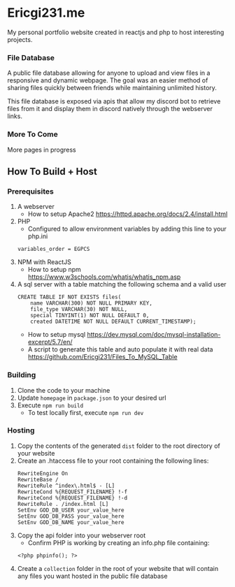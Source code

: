 # Ericgi231.me
My personal portfolio website created in reactjs and php to host interesting projects.

### File Database
A public file database allowing for anyone to upload and view files in a responsive and dynamic webpage. The goal was an easier method of sharing files quickly between friends while maintaining unlimited history. 

This file database is exposed via apis that allow my discord bot to retrieve files from it and display them in discord natively through the webserver links.

### More To Come
More pages in progress

## How To Build + Host

### Prerequisites 
1. A webserver
    - How to setup Apache2 https://httpd.apache.org/docs/2.4/install.html
1. PHP
    - Configured to allow environment variables by adding this line to your php.ini
    ```
    variables_order = EGPCS
    ```
1. NPM with ReactJS
    - How to setup npm  https://www.w3schools.com/whatis/whatis_npm.asp
1. A sql server with a table matching the following schema and a valid user
    ```
    CREATE TABLE IF NOT EXISTS files(  
        name VARCHAR(300) NOT NULL PRIMARY KEY,
        file_type VARCHAR(30) NOT NULL,
        special TINYINT(1) NOT NULL DEFAULT 0,
        created DATETIME NOT NULL DEFAULT CURRENT_TIMESTAMP);
    ```
    - How to setup mysql https://dev.mysql.com/doc/mysql-installation-excerpt/5.7/en/
    - A script to generate this table and auto populate it with real data https://github.com/Ericgi231/Files_To_MySQL_Table

### Building
1. Clone the code to your machine
1. Update `homepage` in `package.json` to your desired url
1. Execute `npm run build`
    - To test locally first, execute `npm run dev`
    
### Hosting
1. Copy the contents of the generated `dist` folder to the root directory of your website
1. Create an .htaccess file to your root containing the following lines:
    ```
    RewriteEngine On
    RewriteBase /
    RewriteRule ^index\.html$ - [L]
    RewriteCond %{REQUEST_FILENAME} !-f
    RewriteCond %{REQUEST_FILENAME} !-d
    RewriteRule . /index.html [L]
    SetEnv GOD_DB_USER your_value_here
    SetEnv GOD_DB_PASS your_value_here
    SetEnv GOD_DB_NAME your_value_here
    ```
1. Copy the api folder into your webserver root
    - Confirm PHP is working by creating an info.php file containing:
    ```
    <?php phpinfo(); ?>
    ```
1. Create a `collection` folder in the root of your website that will contain any files you want hosted in the public file database
